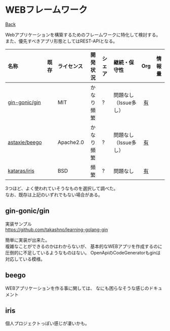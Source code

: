 # WEBフレームワーク

[Back](../../)

Webアプリケーションを構築するためのフレームワークに特化して検討する。  
また、優先すべきアプリ形態としてはREST-APIとなる。

|名称|既存|ライセンス|開発状況|シェア|継続・保守性|Org|情報量|
|:---|:---:|:---|:---:|:---|:---|:---:|:---:|
|[gin-gonic/gin](https://github.com/gin-gonic/gin)||MIT|かなり頻繁|?|問題なし（Issue多し）|[有](https://github.com/gin-gonic)||
|[astaxie/beego](https://github.com/astaxie/beego)||Apache2.0|かなり頻繁|?|問題なし（Issue多し）|[有](https://github.com/beego)||
|[kataras/iris](https://github.com/kataras/iris)||BSD|頻繁|?|問題なし|[有](https://github.com/iris-contribhttps://github.com/iris-contrib)||

3つほど、よく使われていそうなものを選択して調べた。  
なお、既存は上記のいずれでもない場合がある。

## gin-gonic/gin

実装サンプル  
https://github.com/takashno/learning-golang-gin

簡単に実装が出来た。  
複雑なことができるのかはわからないが、
基本的なWEBアプリを作成するのに圧倒的に不足しているようなものはない。
OpenApiのCodeGeneratorもginは対応している模様。

## beego

WEBアプリケーションを作る事に関しては、
なにも困らなそうな感じのドキュメント

## iris

個人プロジェクトっぽい感じが凄いかも。